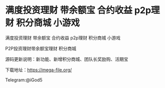 # 满度投资理财 带余额宝 合约收益 p2p理财 积分商城 小游戏
满度投资理财 带余额宝 合约收益 p2p理财 积分商城 小游戏

P2P投资理财带余额宝理财  积分商城

源码更新说明：新功能、新增积分商城、团队长奖励购、活期宝

下载地址：https://mega-file.org/


Telegram:@iGod5
